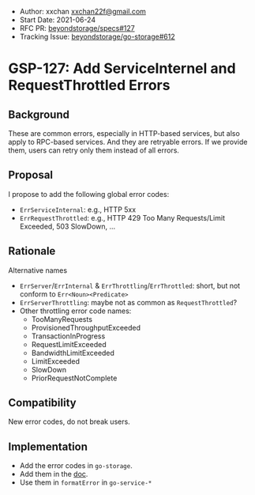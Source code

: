 - Author: xxchan <xxchan22f@gmail.com>
- Start Date: 2021-06-24
- RFC PR: [beyondstorage/specs#127](https://github.com/beyondstorage/specs/issues/127)
- Tracking Issue: [beyondstorage/go-storage#612](https://git.fastonetech.com/fastone/go-storage/issues/612)

# GSP-127: Add ServiceInternel and RequestThrottled Errors

## Background

These are common errors, especially in HTTP-based services, but also apply to RPC-based services. And they are retryable errors. If we provide them, users can retry only them instead of all errors.

## Proposal

I propose to add the following global error codes:
- `ErrServiceInternal`: e.g., HTTP 5xx
- `ErrRequestThrottled`: e.g., HTTP 429 Too Many Requests/Limit Exceeded, 503 SlowDown, ...

## Rationale

Alternative names
- `ErrServer`/`ErrInternal` & `ErrThrottling`/`ErrThrottled`: short, but not conform to `Err<Noun><Predicate>`
- `ErrServerThrottling`: maybe not as common as `RequestThrottled`?
- Other throttling error code names:
  - TooManyRequests
  - ProvisionedThroughputExceeded
  - TransactionInProgress
  - RequestLimitExceeded
  - BandwidthLimitExceeded
  - LimitExceeded
  - SlowDown
  - PriorRequestNotComplete

## Compatibility

New error codes, do not break users.

## Implementation

- Add the error codes in `go-storage`.
- Add them in the [doc](https://beyondstorage.io/docs/go-storage/internal/handling-errors#list-of-global-error-codes).
- Use them in `formatError` in `go-service-*`
